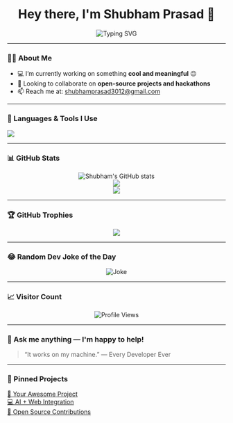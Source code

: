 <h1 align="center">Hey there, I'm Shubham Prasad 👋</h1>

<p align="center">
  <img src="https://readme-typing-svg.demolab.com?font=Fira+Code&size=24&duration=3000&pause=1000&center=true&width=440&lines=Full+Stack+Developer;MERN+Stack+Specialist;AI+Workflow+Integrator;Open+Source+Contributor" alt="Typing SVG" />
</p>

---

### 🙋‍♂️ About Me

- 💻 I’m currently working on something **cool and meaningful** 😉
- 🤝 Looking to collaborate on **open-source projects and hackathons**
- 📫 Reach me at: [shubhamprasad3012@gmail.com](mailto:shubhamprasad3012@gmail.com)

---

### 🚀 Languages & Tools I Use
<p>
  <img src="https://skillicons.dev/icons?i=js,ts,react,next,nodejs,express,mongodb,mysql,postgres,py,flask,django,git,github,tailwind,html,css,docker,vercel,aws,firebase,vscode,postman" />
</p>

---

### 📊 GitHub Stats

<p align="center">
  <img src="https://github-readme-stats.vercel.app/api?username=ShubhamPrasad3012&show_icons=true&theme=tokyonight" alt="Shubham's GitHub stats"/>
  <br />
  <img src="https://github-readme-streak-stats.herokuapp.com/?user=ShubhamPrasad3012&theme=tokyonight" />
  <br />
  <img src="https://github-readme-stats.vercel.app/api/top-langs/?username=ShubhamPrasad3012&layout=compact&theme=tokyonight" />
</p>

---

### 🏆 GitHub Trophies

<p align="center">
  <img src="https://github-profile-trophy.vercel.app/?username=ShubhamPrasad3012&theme=gruvbox&row=1&column=7" />
</p>

---

### 😂 Random Dev Joke of the Day

<p align="center">
  <img src="https://readme-jokes.vercel.app/api" alt="Joke" />
</p>

---

### 📈 Visitor Count

<p align="center">
  <img src="https://komarev.com/ghpvc/?username=ShubhamPrasad3012&label=Profile+Views&color=brightgreen" alt="Profile Views" />
</p>

---

### 💬 Ask me anything — I'm happy to help!

> “It works on my machine.” — Every Developer Ever

---

### 📌 Pinned Projects
<p align="left">
  <a href="https://github.com/ShubhamPrasad3012/your-project-1">🌟 Your Awesome Project</a><br/>
  <a href="https://github.com/ShubhamPrasad3012/another-project">💻 AI + Web Integration</a><br/>
  <a href="https://github.com/ShubhamPrasad3012/open-source-contributions">🔧 Open Source Contributions</a>
</p>
